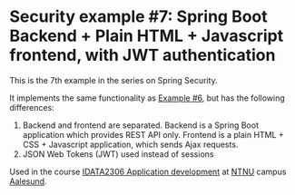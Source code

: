 # Security example #7: Spring Boot Backend + Plain HTML + Javascript frontend, with JWT authentication

This is the 7th example in the series on Spring Security.

It implements the same functionality as [Example #6](../06-monolith-session-auth), but has the
following differences:

1. Backend and frontend are separated. Backend is a Spring Boot application which provides REST API
   only. Frontend is a plain HTML + CSS + Javascript application, which sends Ajax requests.
2. JSON Web Tokens (JWT) used instead of sessions

Used in the
course [IDATA2306 Application development](https://www.ntnu.edu/studies/courses/IDATA2306)
at [NTNU](https://www.ntnu.edu/) campus [Aalesund](https://www.ntnu.edu/alesund).
